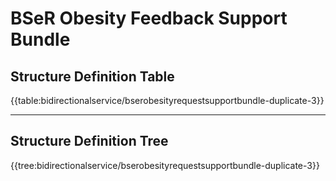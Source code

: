 # BSeR Obesity Feedback Support Bundle

## Structure Definition Table

{{table:bidirectionalservice/bserobesityrequestsupportbundle-duplicate-3}}

---
## Structure Definition Tree

{{tree:bidirectionalservice/bserobesityrequestsupportbundle-duplicate-3}}